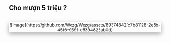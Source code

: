<h2>Cho mượn 5 triệu ?</h2> <br>
<div style="text-align: center;box-shadow: rgba(0, 0, 0, 0.35) 0px 5px 15px;">![image](https://github.com/Wezg/Wezg/assets/89374842/c7b81128-2e5b-45f6-959f-e5394822ab0d)</div>

